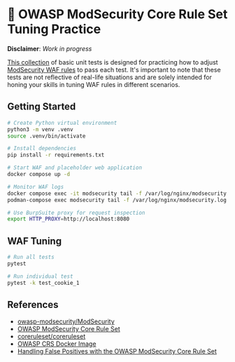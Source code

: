 # 📛 OWASP ModSecurity Core Rule Set Tuning Practice

**Disclaimer**: _Work in progress_

[This collection](./test_waf.py) of basic unit tests is designed for practicing how to adjust [ModSecurity WAF rules](https://owasp.org/www-project-modsecurity-core-rule-set/) to pass each test. It's important to note that these tests are not reflective of real-life situations and are solely intended for honing your skills in tuning WAF rules in different scenarios.

## Getting Started

```bash
# Create Python virtual environment
python3 -m venv .venv
source .venv/bin/activate

# Install dependencies
pip install -r requirements.txt
```

```bash
# Start WAF and placeholder web application
docker compose up -d

# Monitor WAF logs
docker compose exec -it modsecurity tail -f /var/log/nginx/modsecurity.log
podman-compose exec modsecurity tail -f /var/log/nginx/modsecurity.log

# Use BurpSuite proxy for request inspection
export HTTP_PROXY=http://localhost:8080
```

## WAF Tuning

```bash
# Run all tests
pytest

# Run individual test
pytest -k test_cookie_1
```

## References

- [owasp-modsecurity/ModSecurity](https://github.com/owasp-modsecurity/ModSecurity)
- [OWASP ModSecurity Core Rule Set](https://owasp.org/www-project-modsecurity-core-rule-set/)
- [coreruleset/coreruleset](https://github.com/coreruleset/coreruleset)
- [OWASP CRS Docker Image](https://github.com/coreruleset/modsecurity-crs-docker)
- [Handling False Positives with the OWASP ModSecurity Core Rule Set](https://www.netnea.com/cms/apache-tutorial-8_handling-false-positives-modsecurity-core-rule-set/)
